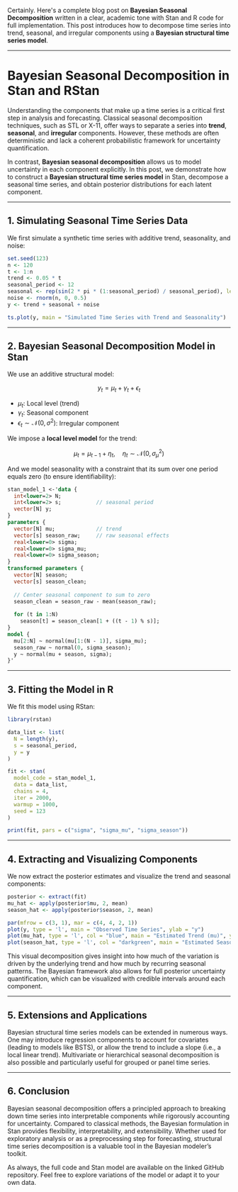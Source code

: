 Certainly. Here's a complete blog post on **Bayesian Seasonal Decomposition** written in a clear, academic tone with Stan and R code for full implementation. This post introduces how to decompose time series into trend, seasonal, and irregular components using a **Bayesian structural time series model**.

---

# **Bayesian Seasonal Decomposition in Stan and RStan**

Understanding the components that make up a time series is a critical first step in analysis and forecasting. Classical seasonal decomposition techniques, such as STL or X-11, offer ways to separate a series into **trend**, **seasonal**, and **irregular** components. However, these methods are often deterministic and lack a coherent probabilistic framework for uncertainty quantification.

In contrast, **Bayesian seasonal decomposition** allows us to model uncertainty in each component explicitly. In this post, we demonstrate how to construct a **Bayesian structural time series model** in Stan, decompose a seasonal time series, and obtain posterior distributions for each latent component.

---

## **1. Simulating Seasonal Time Series Data**

We first simulate a synthetic time series with additive trend, seasonality, and noise:

```r
set.seed(123)
n <- 120
t <- 1:n
trend <- 0.05 * t
seasonal_period <- 12
seasonal <- rep(sin(2 * pi * (1:seasonal_period) / seasonal_period), length.out = n)
noise <- rnorm(n, 0, 0.5)
y <- trend + seasonal + noise

ts.plot(y, main = "Simulated Time Series with Trend and Seasonality")
```

---

## **2. Bayesian Seasonal Decomposition Model in Stan**

We use an additive structural model:

$$
y_t = \mu_t + \gamma_t + \epsilon_t
$$

* $\mu_t$: Local level (trend)
* $\gamma_t$: Seasonal component
* $\epsilon_t \sim \mathcal{N}(0, \sigma^2)$: Irregular component

We impose a **local level model** for the trend:

$$
\mu_t = \mu_{t-1} + \eta_t, \quad \eta_t \sim \mathcal{N}(0, \sigma_{\mu}^2)
$$

And we model seasonality with a constraint that its sum over one period equals zero (to ensure identifiability):

```stan
stan_model_1 <-'data {
  int<lower=2> N;
  int<lower=2> s;           // seasonal period
  vector[N] y;
}
parameters {
  vector[N] mu;             // trend
  vector[s] season_raw;     // raw seasonal effects
  real<lower=0> sigma;
  real<lower=0> sigma_mu;
  real<lower=0> sigma_season;
}
transformed parameters {
  vector[N] season;
  vector[s] season_clean;
  
  // Center seasonal component to sum to zero
  season_clean = season_raw - mean(season_raw);
  
  for (t in 1:N)
    season[t] = season_clean[1 + ((t - 1) % s)];
}
model {
  mu[2:N] ~ normal(mu[1:(N - 1)], sigma_mu);
  season_raw ~ normal(0, sigma_season);
  y ~ normal(mu + season, sigma);
}'
```

---

## **3. Fitting the Model in R**

We fit this model using RStan:

```r
library(rstan)

data_list <- list(
  N = length(y),
  s = seasonal_period,
  y = y
)

fit <- stan(
  model_code = stan_model_1,
  data = data_list,
  chains = 4,
  iter = 2000,
  warmup = 1000,
  seed = 123
)

print(fit, pars = c("sigma", "sigma_mu", "sigma_season"))
```

---

## **4. Extracting and Visualizing Components**

We now extract the posterior estimates and visualize the trend and seasonal components:

```r
posterior <- extract(fit)
mu_hat <- apply(posterior$mu, 2, mean)
season_hat <- apply(posterior$season, 2, mean)

par(mfrow = c(3, 1), mar = c(4, 4, 2, 1))
plot(y, type = 'l', main = "Observed Time Series", ylab = "y")
plot(mu_hat, type = 'l', col = "blue", main = "Estimated Trend (mu)", ylab = "mu_t")
plot(season_hat, type = 'l', col = "darkgreen", main = "Estimated Seasonal Component", ylab = "season_t")
```

This visual decomposition gives insight into how much of the variation is driven by the underlying trend and how much by recurring seasonal patterns. The Bayesian framework also allows for full posterior uncertainty quantification, which can be visualized with credible intervals around each component.

---

## **5. Extensions and Applications**

Bayesian structural time series models can be extended in numerous ways. One may introduce regression components to account for covariates (leading to models like BSTS), or allow the trend to include a slope (i.e., a local linear trend). Multivariate or hierarchical seasonal decomposition is also possible and particularly useful for grouped or panel time series.

---

## **6. Conclusion**

Bayesian seasonal decomposition offers a principled approach to breaking down time series into interpretable components while rigorously accounting for uncertainty. Compared to classical methods, the Bayesian formulation in Stan provides flexibility, interpretability, and extensibility. Whether used for exploratory analysis or as a preprocessing step for forecasting, structural time series decomposition is a valuable tool in the Bayesian modeler’s toolkit.

As always, the full code and Stan model are available on the linked GitHub repository. Feel free to explore variations of the model or adapt it to your own data.

